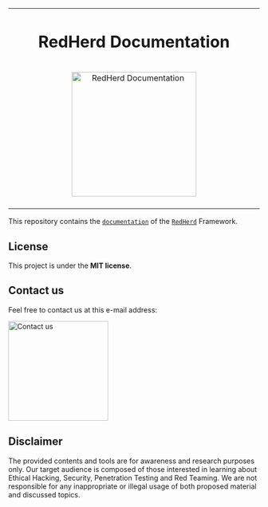 <table align="center" border="0">
<tr>
<td align="center" width="9999">

# RedHerd Documentation

<br>
<img src="#" align="center" width="250px" alt="RedHerd Documentation">
<br><br>

</td>
</tr>
</table>

This repository contains the [`documentation`](https://redherd.readthedocs.io/) of the [`RedHerd`](https://github.com/redherd-project/redherd-framework) Framework.


## License

This project is under the **MIT license**.


## Contact us

Feel free to contact us at this e-mail address:

<img src="https://redherd.readthedocs.io/en/dev/references/credits/contactus.png"  width="200px;" alt="Contact us">


## Disclaimer

The provided contents and tools are for awareness and research purposes only. Our target audience is composed of those interested in learning about Ethical Hacking, Security, Penetration Testing and Red Teaming. We are not responsible for any inappropriate or illegal usage of both proposed material and discussed topics.
